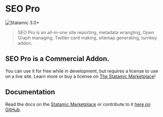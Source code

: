 # SEO Pro

![Statamic 3.0+](https://img.shields.io/badge/Statamic-3.0+-FF269E?style=for-the-badge&link=https://statamic.com)

> SEO Pro is an all-in-one site reporting, metadata wrangling, Open Graph managing, Twitter card making, sitemap generating, turnkey addon.

## SEO Pro is a Commercial Addon.

You can use it for free while in development, but requires a license to use on a live site. Learn more or buy a license on [The Statamic Marketplace](https://statamic.com/marketplace/addons/seo-pro)!

## Documentation

Read the docs on the [Statamic Marketplace](https://statamic.com/marketplace/addons/seo-pro/docs) or contribute to it [here on GitHub](DOCUMENTATION.md).
